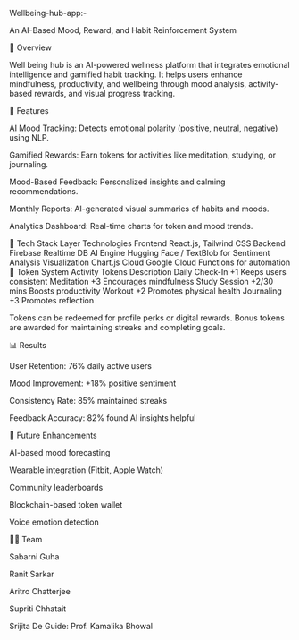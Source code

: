 Wellbeing-hub-app:-

An AI-Based Mood, Reward, and Habit Reinforcement System

📘 Overview

Well being hub is an AI-powered wellness platform that integrates emotional intelligence and gamified habit tracking. It helps users enhance mindfulness, productivity, and wellbeing through mood analysis, activity-based rewards, and visual progress tracking.

🚀 Features

AI Mood Tracking: Detects emotional polarity (positive, neutral, negative) using NLP.

Gamified Rewards: Earn tokens for activities like meditation, studying, or journaling.

Mood-Based Feedback: Personalized insights and calming recommendations.

Monthly Reports: AI-generated visual summaries of habits and moods.

Analytics Dashboard: Real-time charts for token and mood trends.

🧩 Tech Stack
Layer	Technologies
Frontend	React.js, Tailwind CSS
Backend	Firebase Realtime DB
AI Engine	Hugging Face / TextBlob for Sentiment Analysis
Visualization	Chart.js
Cloud	Google Cloud Functions for automation
🏅 Token System
Activity	Tokens	Description
Daily Check-In	+1	Keeps users consistent
Meditation	+3	Encourages mindfulness
Study Session	+2/30 mins	Boosts productivity
Workout	+2	Promotes physical health
Journaling	+3	Promotes reflection

Tokens can be redeemed for profile perks or digital rewards.
Bonus tokens are awarded for maintaining streaks and completing goals.

📊 Results

User Retention: 76% daily active users

Mood Improvement: +18% positive sentiment

Consistency Rate: 85% maintained streaks

Feedback Accuracy: 82% found AI insights helpful

🧠 Future Enhancements

AI-based mood forecasting

Wearable integration (Fitbit, Apple Watch)

Community leaderboards

Blockchain-based token wallet

Voice emotion detection

👩‍💻 Team

Sabarni Guha

Ranit Sarkar

Aritro Chatterjee

Supriti Chhatait

Srijita De
Guide: Prof. Kamalika Bhowal
